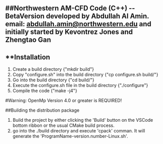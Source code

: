 ##Northwestern AM-CFD Code (C++) 
--BetaVersion
developed by Abdullah Al Amin. email: abdullah.amin@northwestern.edu and initially started by Kevontrez Jones and Zhengtao Gan
---
**Installation 
---
1. Create a build directory {"mkdir build"}
2. Copy "configure.sh" into the build directory {"cp configure.sh build/"}
3. Go into the build directory {"cd build/"}
4. Execute the configure.sh file in the build directory {"./configure"}
5. Compile the code {"make -j4"}

#Warning: OpenMp Version 4.0 or greater is REQUIRED!

##Building the distribution package
1. Build the project by either clicking the 'Build' button on the VSCode bottom ribbon or the usual CMake build process.
2. go into the ./build directory and execute 'cpack' comman. It will generate the 'ProgramName-version.number-Linux.sh'. 